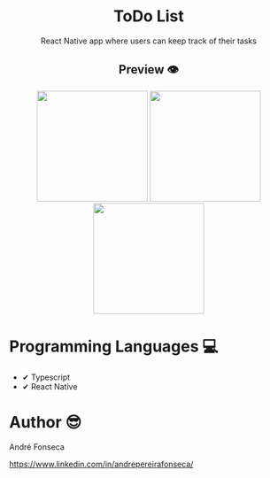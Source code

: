 <h1 align="center">
  ToDo List
</h1>

<div align="center">
  <p>React Native app where users can keep track of their tasks</p>
</div>

<h2 align="center">
  Preview 👁
</h2>

<div align="center">
  <img src="https://user-images.githubusercontent.com/102862819/210265707-14c668fb-5d83-4d35-b450-5cc0b32757d6.jpeg" width="200px"/>
  <img src="https://user-images.githubusercontent.com/102862819/210265729-6174170d-4ed0-44b2-aa57-34780de5662c.jpeg" width="200px"/>
  <img src="https://user-images.githubusercontent.com/102862819/210265737-d820fba7-2f29-40d3-8a7f-77de8171a599.jpeg" width="200px"/>
</div>


# Programming Languages 💻
 - ✔ Typescript
 - ✔ React Native

# Author 😎

André Fonseca

https://www.linkedin.com/in/andrepereirafonseca/
